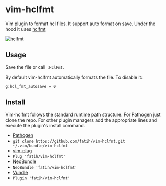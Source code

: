 # vim-hclfmt

Vim plugin to format hcl files. It support auto format on save. Under the hood
it uses [hclfmt](https://github.com/fatih/hclfmt)

![hclfmt](http://d.pr/i/eS0p+)

## Usage

Save the file or call `:HclFmt`. 

By default vim-hclfmt automatically formats the file. To disable it:

```
g:hcl_fmt_autosave = 0
```

## Install

Vim-hclfmt follows the standard runtime path structure. For Pathogen just clone
the repo. For other plugin managers add the appropriate lines and execute the
plugin's install command.

*  [Pathogen](https://github.com/tpope/vim-pathogen)
  * `git clone https://github.com/fatih/vim-hclfmt.git ~/.vim/bundle/vim-hclfmt`
*  [vim-plug](https://github.com/junegunn/vim-plug)
  * `Plug 'fatih/vim-hclfmt'`
*  [NeoBundle](https://github.com/Shougo/neobundle.vim)
  * `NeoBundle 'fatih/vim-hclfmt'`
*  [Vundle](https://github.com/gmarik/vundle)
  * `Plugin 'fatih/vim-hclfmt'`


